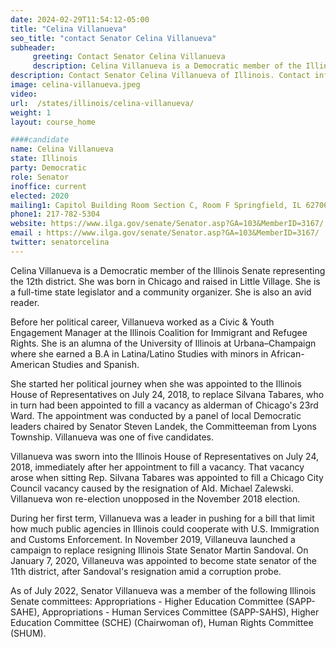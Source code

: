 ```yaml
---
date: 2024-02-29T11:54:12-05:00
title: "Celina Villanueva"
seo_title: "contact Senator Celina Villanueva"
subheader:
     greeting: Contact Senator Celina Villanueva
     description: Celina Villanueva is a Democratic member of the Illinois Senate representing the 12th district. She was born in Chicago and raised in Little Village. She is a full-time state legislator and a community organizer. She is also an avid reader.
description: Contact Senator Celina Villanueva of Illinois. Contact information for Celina Villanueva includes email address, phone number, and mailing address.
image: celina-villanueva.jpeg
video:
url:  /states/illinois/celina-villanueva/
weight: 1
layout: course_home

####candidate
name: Celina Villanueva
state: Illinois
party: Democratic
role: Senator
inoffice: current
elected: 2020
mailing1: Capitol Building Room Section C, Room F Springfield, IL 62706
phone1: 217-782-5304
website: https://www.ilga.gov/senate/Senator.asp?GA=103&MemberID=3167/
email : https://www.ilga.gov/senate/Senator.asp?GA=103&MemberID=3167/
twitter: senatorcelina
---
```


Celina Villanueva is a Democratic member of the Illinois Senate representing the 12th district. She was born in Chicago and raised in Little Village. She is a full-time state legislator and a community organizer. She is also an avid reader.

Before her political career, Villanueva worked as a Civic & Youth Engagement Manager at the Illinois Coalition for Immigrant and Refugee Rights. She is an alumna of the University of Illinois at Urbana–Champaign where she earned a B.A in Latina/Latino Studies with minors in African-American Studies and Spanish.

She started her political journey when she was appointed to the Illinois House of Representatives on July 24, 2018, to replace Silvana Tabares, who in turn had been appointed to fill a vacancy as alderman of Chicago's 23rd Ward. The appointment was conducted by a panel of local Democratic leaders chaired by Senator Steven Landek, the Committeeman from Lyons Township. Villanueva was one of five candidates.

Villanueva was sworn into the Illinois House of Representatives on July 24, 2018, immediately after her appointment to fill a vacancy. That vacancy arose when sitting Rep. Silvana Tabares was appointed to fill a Chicago City Council vacancy caused by the resignation of Ald. Michael Zalewski. Villanueva won re-election unopposed in the November 2018 election.

During her first term, Villanueva was a leader in pushing for a bill that limit how much public agencies in Illinois could cooperate with U.S. Immigration and Customs Enforcement. In November 2019, Villaneuva launched a campaign to replace resigning Illinois State Senator Martin Sandoval. On January 7, 2020, Villaneuva was appointed to become state senator of the 11th district, after Sandoval's resignation amid a corruption probe.

As of July 2022, Senator Villanueva was a member of the following Illinois Senate committees: Appropriations - Higher Education Committee (SAPP-SAHE), Appropriations - Human Services Committee (SAPP-SAHS), Higher Education Committee (SCHE) (Chairwoman of), Human Rights Committee (SHUM).

